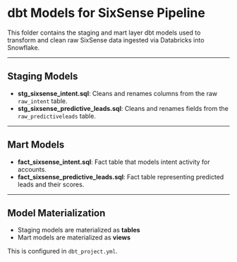 # dbt Models for SixSense Pipeline

This folder contains the staging and mart layer dbt models used to transform and clean raw SixSense data ingested via Databricks into Snowflake.

---

## Staging Models

- **stg_sixsense_intent.sql**: Cleans and renames columns from the raw `raw_intent` table.
- **stg_sixsense_predictive_leads.sql**: Cleans and renames fields from the `raw_predictiveleads` table.

---

## Mart Models

- **fact_sixsense_intent.sql**: Fact table that models intent activity for accounts.
- **fact_sixsense_predictive_leads.sql**: Fact table representing predicted leads and their scores.

---

## Model Materialization

- Staging models are materialized as **tables**
- Mart models are materialized as **views**

This is configured in `dbt_project.yml`.